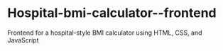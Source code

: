 # Hospital-bmi-calculator--frontend
Frontend for a hospital-style BMI calculator using HTML, CSS, and JavaScript
